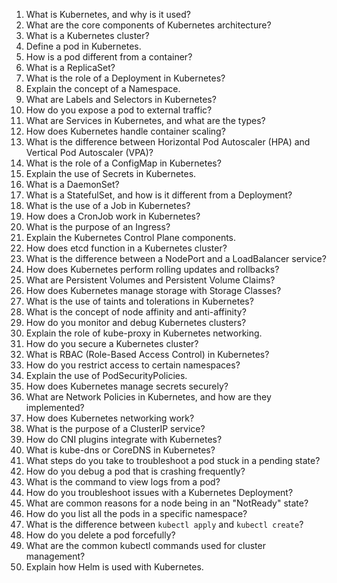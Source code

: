 1. What is Kubernetes, and why is it used?
2. What are the core components of Kubernetes architecture?
3. What is a Kubernetes cluster?
4. Define a pod in Kubernetes.
5. How is a pod different from a container?
6. What is a ReplicaSet?
7. What is the role of a Deployment in Kubernetes?
8. Explain the concept of a Namespace.
9. What are Labels and Selectors in Kubernetes?
10. How do you expose a pod to external traffic?
11. What are Services in Kubernetes, and what are the types?
12. How does Kubernetes handle container scaling?
13. What is the difference between Horizontal Pod Autoscaler (HPA) and Vertical Pod Autoscaler (VPA)?
14. What is the role of a ConfigMap in Kubernetes?
15. Explain the use of Secrets in Kubernetes.
16. What is a DaemonSet?
17. What is a StatefulSet, and how is it different from a Deployment?
18. What is the use of a Job in Kubernetes?
19. How does a CronJob work in Kubernetes?
20. What is the purpose of an Ingress?
21. Explain the Kubernetes Control Plane components.
22. How does etcd function in a Kubernetes cluster?
23. What is the difference between a NodePort and a LoadBalancer service?
24. How does Kubernetes perform rolling updates and rollbacks?
25. What are Persistent Volumes and Persistent Volume Claims?
26. How does Kubernetes manage storage with Storage Classes?
27. What is the use of taints and tolerations in Kubernetes?
28. What is the concept of node affinity and anti-affinity?
29. How do you monitor and debug Kubernetes clusters?
30. Explain the role of kube-proxy in Kubernetes networking.
31. How do you secure a Kubernetes cluster?
32. What is RBAC (Role-Based Access Control) in Kubernetes?
33. How do you restrict access to certain namespaces?
34. Explain the use of PodSecurityPolicies.
35. How does Kubernetes manage secrets securely?
36. What are Network Policies in Kubernetes, and how are they implemented?
37. How does Kubernetes networking work?
38. What is the purpose of a ClusterIP service?
39. How do CNI plugins integrate with Kubernetes?
40. What is kube-dns or CoreDNS in Kubernetes?
41. What steps do you take to troubleshoot a pod stuck in a pending state?
42. How do you debug a pod that is crashing frequently?
43. What is the command to view logs from a pod?
44. How do you troubleshoot issues with a Kubernetes Deployment?
45. What are common reasons for a node being in an "NotReady" state?
46. How do you list all the pods in a specific namespace?
47. What is the difference between `kubectl apply` and `kubectl create`?
48. How do you delete a pod forcefully?
49. What are the common kubectl commands used for cluster management?
50. Explain how Helm is used with Kubernetes.
